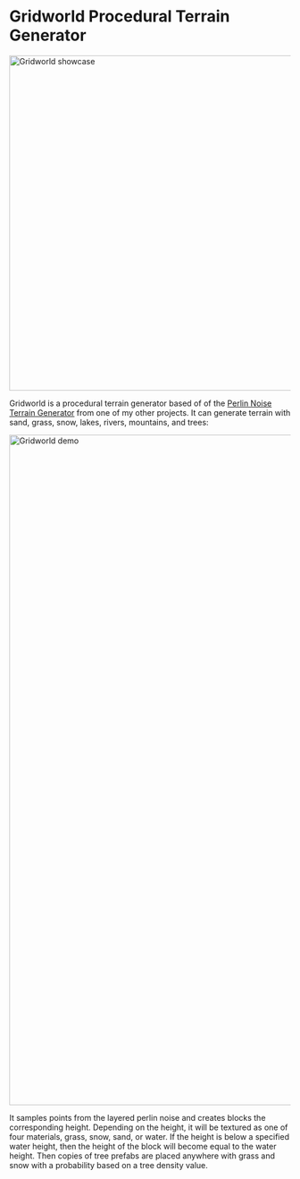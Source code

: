 # Gridworld Procedural Terrain Generator

<img src="gridworld_slideshow.gif" width="600" alt="Gridworld showcase">

Gridworld is a procedural terrain generator based of of the [Perlin Noise Terrain Generator](https://github.com/ozawatomu/perlin-noise-procedural-terrain-generation.git) from one of my other projects. It can generate terrain with sand, grass, snow, lakes, rivers, mountains, and trees:

<img src="gridworld_demo.gif" width="1200" alt="Gridworld demo">

It samples points from the layered perlin noise and creates blocks the corresponding height. Depending on the height, it will be textured as one of four materials, grass, snow, sand, or water. If the height is below a specified water height, then the height of the block will become equal to the water height. Then copies of tree prefabs are placed anywhere with grass and snow with a probability based on a tree density value.
